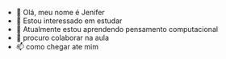 - 👋 Olá, meu nome é Jenifer
- 👀  Estou interessado em estudar
- 🌱 Atualmente estou aprendendo pensamento computacional
- 💞️ procuro colaborar na aula
- 📫 como chegar ate mim

<!---
JeniferLemkuhll/JeniferLemkuhll is a ✨ special ✨ repository because its `README.md` (this file) appears on your GitHub profile.
You can click the Preview link to take a look at your changes.
--->

